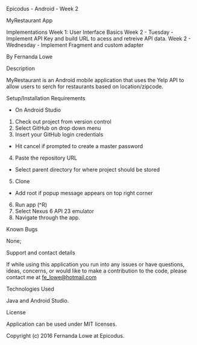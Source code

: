 Epicodus - Android - Week 2 

MyRestaurant App

Implementations
Week 1: User Interface Basics
Week 2 - Tuesday - Implement API Key and build URL to acess and retreive API data.
Week 2 - Wednesday - Implement Fragment and custom adapter


By Fernanda Lowe

Description

MyRestaurant is an Android mobile application that uses the Yelp API to allow users to serch for restaurants based on location/zipcode.

Setup/Installation Requirements

* On Android Studio
1. Check out project from version control
2. Select GitHub on drop down menu
3. Insert your GitHub login credentials
* Hit cancel if prompted to create a master password
4. Paste the repository URL
* Select parent directory for where project should be stored
5. Clone
* Add root if popup message appears on top right corner
6. Run app (^R)
7. Select Nexus 6 API 23 emulator
8. Navigate through the app.


Known Bugs

None;


Support and contact details

If while using this application you run into any issues or have questions, ideas, concerns, or would like to make a contribution to the code, please contact me at fe_lowe@hotmail.com


Technologies Used

Java and Android Studio.


License

Application can be used under MIT licenses.



Copyright (c) 2016 Fernanda Lowe at Epicodus.
